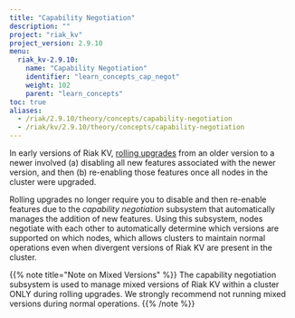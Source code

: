 ```yaml
---
title: "Capability Negotiation"
description: ""
project: "riak_kv"
project_version: 2.9.10
menu:
  riak_kv-2.9.10:
    name: "Capability Negotiation"
    identifier: "learn_concepts_cap_negot"
    weight: 102
    parent: "learn_concepts"
toc: true
aliases:
  - /riak/2.9.10/theory/concepts/capability-negotiation
  - /riak/kv/2.9.10/theory/concepts/capability-negotiation
---
```



[glossary vnode]: {{<baseurl>}}riak/kv/2.9.10/learn/glossary/#vnode
[upgrade cluster]: {{<baseurl>}}riak/kv/2.9.10/setup/upgrading/cluster
[usage mapreduce]: {{<baseurl>}}riak/kv/2.9.10/developing/usage/mapreduce


In early versions of Riak KV, [rolling upgrades][upgrade cluster] from an older version to a newer involved (a) disabling all new features associated with the newer version, and then (b) re-enabling those features once all nodes in the cluster were upgraded.

Rolling upgrades no longer require you to disable and then re-enable features due to the *capability negotiation* subsystem that automatically manages the addition of new features. Using this subsystem, nodes negotiate with each other to automatically determine which versions are supported on which nodes, which allows clusters to maintain normal operations even when divergent versions of Riak KV are present in the cluster.

{{% note title="Note on Mixed Versions" %}}
The capability negotiation subsystem is used to manage mixed versions of Riak KV within a cluster ONLY during rolling upgrades. We strongly recommend not running mixed versions during normal operations.
{{% /note %}}





